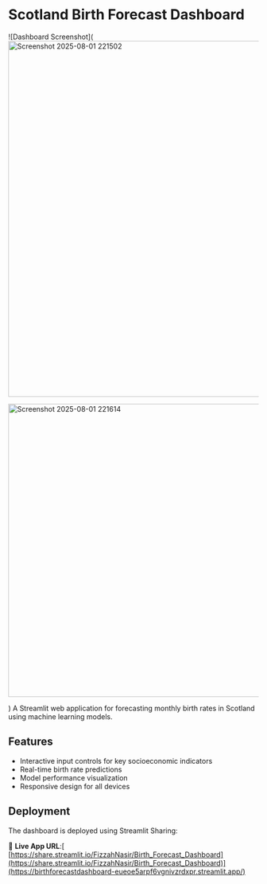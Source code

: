 # Scotland Birth Forecast Dashboard

![Dashboard Screenshot](<img width="1813" height="715" alt="Screenshot 2025-08-01 221502" src="https://github.com/user-attachments/assets/424284d8-5a41-49b5-905b-c551873c97c4" />

<img width="1843" height="589" alt="Screenshot 2025-08-01 221614" src="https://github.com/user-attachments/assets/01069577-ab3c-44c2-a491-f3235714da9b" />

)
A Streamlit web application for forecasting monthly birth rates in Scotland using machine learning models.

## Features

- Interactive input controls for key socioeconomic indicators
- Real-time birth rate predictions
- Model performance visualization
- Responsive design for all devices

## Deployment

The dashboard is deployed using Streamlit Sharing:

🔗 **Live App URL**:[ [https://share.streamlit.io/FizzahNasir/Birth_Forecast_Dashboard](https://share.streamlit.io/FizzahNasir/Birth_Forecast_Dashboard)](https://birthforecastdashboard-eueoe5arpf6vgnivzrdxpr.streamlit.app/)


